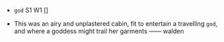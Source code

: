 - `god` S1 W1 []



-  This was an airy and unplastered cabin, fit to entertain a travelling `god`, and where a goddess might trail her garments —— walden
